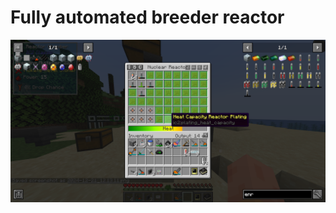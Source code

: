 # Fully automated breeder reactor
![Reactor design](https://github.com/MCNaOtlichnoYT/IC2_Classic/blob/main/screenshots/2024-12-21_12.13.14.png?raw=true)
